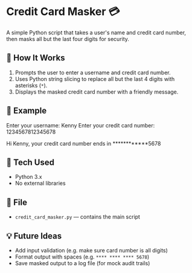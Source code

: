 # Credit Card Masker 💳

A simple Python script that takes a user's name and credit card number, then masks all but the last four digits for security.

## 🔧 How It Works

1. Prompts the user to enter a username and credit card number.
2. Uses Python string slicing to replace all but the last 4 digits with asterisks (`*`).
3. Displays the masked credit card number with a friendly message.

## 🧪 Example
Enter your username: Kenny
Enter your credit card number: 1234567812345678

Hi Kenny, your credit card number ends in ************5678


## 🚀 Tech Used

- Python 3.x
- No external libraries

## 📁 File

- `credit_card_masker.py` — contains the main script

## 💡 Future Ideas

- Add input validation (e.g. make sure card number is all digits)
- Format output with spaces (e.g. `**** **** **** 5678`)
- Save masked output to a log file (for mock audit trails)


